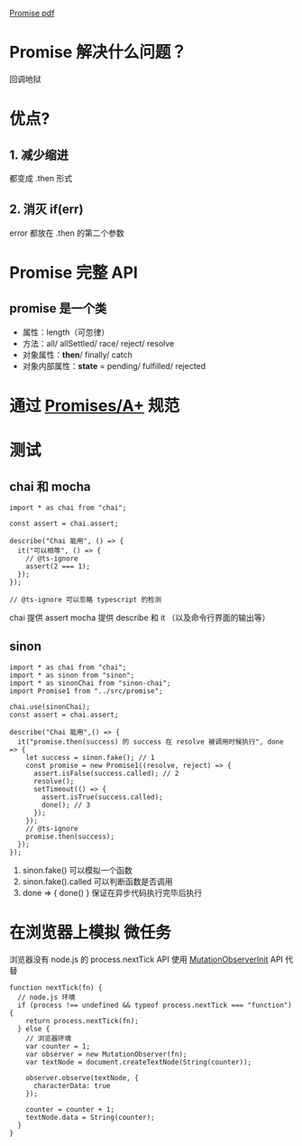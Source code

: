 [Promise pdf](chrome-extension://cdonnmffkdaoajfknoeeecmchibpmkmg/assets/pdf/web/viewer.html?file=https%3A%2F%2Fstatic.xiedaimala.com%2Fxdml%2Ffile%2F3ac7c224-c23d-491f-84b5-4fabfbeab9b8%2F2019-9-3-12-9-56.pdf#page=17&zoom=auto,-14,540)

# Promise 解决什么问题？

回调地狱

# 优点?

## 1. 减少缩进

都变成 .then 形式

## 2. 消灭 if(err)

error 都放在 .then 的第二个参数 

# Promise 完整 API

## promise 是一个类

- 属性：length（可忽律）
- 方法：all/ allSettled/ race/ reject/ resolve
- 对象属性：**then**/ finally/ catch
- 对象内部属性：**state** = pending/ fulfilled/ rejected

# 通过 [Promises/A+](https://promisesaplus.com/) 规范

# 测试

## chai 和 mocha 
```
import * as chai from "chai";

const assert = chai.assert;

describe("Chai 能用", () => {
  it("可以相等", () => {
    // @ts-ignore
    assert(2 === 1);
  });
});

// @ts-ignore 可以忽略 typescript 的检测
```

chai 提供 assert
mocha 提供 describe 和 it （以及命令行界面的输出等）

## sinon

```
import * as chai from "chai";
import * as sinon from "sinon";
import * as sinonChai from "sinon-chai";
import Promise1 from "../src/promise";

chai.use(sinonChai);
const assert = chai.assert;

describe("Chai 能用",() => {
  it("promise.then(success) 的 success 在 resolve 被调用时候执行", done => {
    let success = sinon.fake(); // 1
    const promise = new Promise1((resolve, reject) => {
      assert.isFalse(success.called); // 2
      resolve();
      setTimeout(() => {
        assert.isTrue(success.called);
        done(); // 3
      });
    });
    // @ts-ignore
    promise.then(success);
  });
});
```

1. sinon.fake() 可以模拟一个函数
2. sinon.fake().called 可以判断函数是否调用
3. done => { done() } 保证在异步代码执行完毕后执行

# 在浏览器上模拟 微任务

浏览器没有 node.js 的 process.nextTick API
使用 [MutationObserverInit](https://developer.mozilla.org/zh-CN/docs/Web/API/MutationObserverInit) API 代替

```
function nextTick(fn) {
  // node.js 环境
  if (process !== undefined && typeof process.nextTick === "function") {
    return process.nextTick(fn);
  } else {
    // 浏览器环境
    var counter = 1;
    var observer = new MutationObserver(fn);
    var textNode = document.createTextNode(String(counter));

    observer.observe(textNode, {
      characterData: true
    });

    counter = counter + 1;
    textNode.data = String(counter);
  }
}
```
